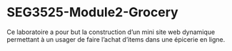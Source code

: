 # SEG3525-Module2-Grocery
 Ce laboratoire a pour but la construction d’un mini site web dynamique permettant à un usager de faire l’achat d’items dans une épicerie en ligne.
